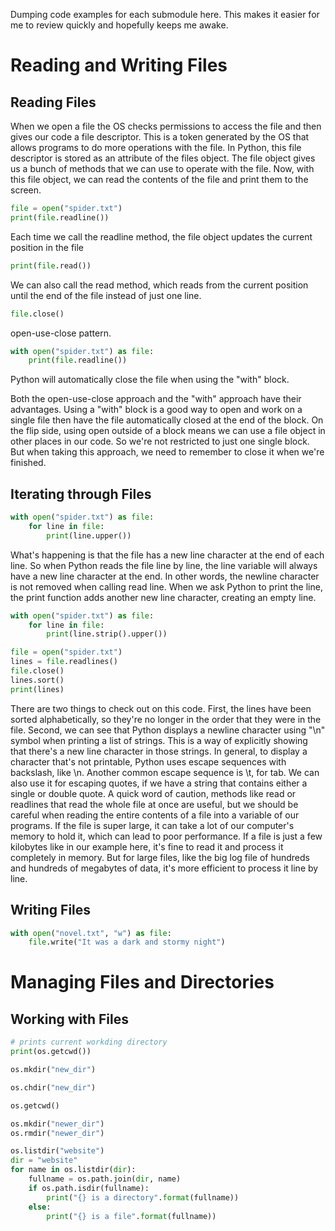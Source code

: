 Dumping code examples for each submodule here. This makes it easier for me to review quickly and hopefully keeps me awake. 

# Reading and Writing Files

## Reading Files

When we open a file the OS checks permissions to access the file and then gives our code a file descriptor. This is a token generated by the OS that allows programs to do more operations with the file. In Python, this file descriptor is stored as an attribute of the files object. The file object gives us a bunch of methods that we can use to operate with the file. Now, with this file object, we can read the contents of the file and print them to the screen.


```python
file = open("spider.txt")
print(file.readline())
```  
Each time we call the readline method, the file object updates the current position in the file

```python
print(file.read())
```
We can also call the read method, which reads from the current position until the end of the file instead of just one line.

```python
file.close()
```
open-use-close pattern. 

```python
with open("spider.txt") as file:
    print(file.readline())
```
Python will automatically close the file when using the "with" block.

Both the open-use-close approach and the "with" approach have their advantages. Using a "with" block is a good way to open and work on a single file then have the file automatically closed at the end of the block. On the flip side, using open outside of a block means we can use a file object in other places in our code. So we're not restricted to just one single block. But when taking this approach, we need to remember to close it when we're finished.

## Iterating through Files

```python
with open("spider.txt") as file:
    for line in file:
        print(line.upper())
```
What's happening is that the file has a new line character at the end of each line. So when Python reads the file line by line, the line variable will always have a new line character at the end. In other words, the newline character is not removed when calling read line. When we ask Python to print the line, the print function adds another new line character, creating an empty line.

```python
with open("spider.txt") as file:
    for line in file:
        print(line.strip().upper())
```

```python
file = open("spider.txt")
lines = file.readlines()
file.close()
lines.sort()
print(lines)
```
There are two things to check out on this code. First, the lines have been sorted alphabetically, so they're no longer in the order that they were in the file. Second, we can see that Python displays a newline character using "\n" symbol when printing a list of strings. This is a way of explicitly showing that there's a new line character in those strings. In general, to display a character that's not printable, Python uses escape sequences with backslash, like \n. Another common escape sequence is \t, for tab. We can also use it for escaping quotes, if we have a string that contains either a single or double quote. A quick word of caution, methods like read or readlines that read the whole file at once are useful, but we should be careful when reading the entire contents of a file into a variable of our programs. If the file is super large, it can take a lot of our computer's memory to hold it, which can lead to poor performance. If a file is just a few kilobytes like in our example here, it's fine to read it and process it completely in memory. But for large files, like the big log file of hundreds and hundreds of megabytes of data, it's more efficient to process it line by line.

## Writing Files

```python
with open("novel.txt", "w") as file:
    file.write("It was a dark and stormy night")
```


# Managing Files and Directories

## Working with Files
```python
# prints current workding directory
print(os.getcwd())
```

```python
os.mkdir("new_dir")
```

```python
os.chdir("new_dir")
```

```python
os.getcwd()
```

```python
os.mkdir("newer_dir")
os.rmdir("newer_dir")
```

```python
os.listdir("website")
dir = "website"
for name in os.listdir(dir):
    fullname = os.path.join(dir, name)
    if os.path.isdir(fullname):
        print("{} is a directory".format(fullname))
    else:
        print("{} is a file".format(fullname))
```

